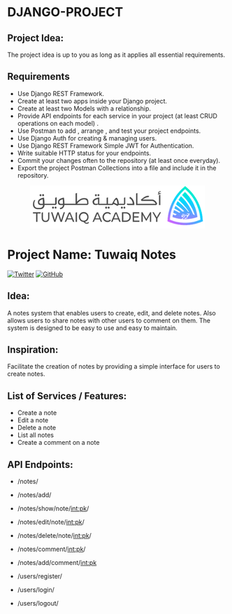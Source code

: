 # DJANGO-PROJECT

## Project Idea:
The project idea is up to you as long as it applies all essential requirements.

## Requirements 
- Use Django REST Framework.
- Create at least two apps inside your Django project.
- Create at least two Models with a relationship.
- Provide API endpoints for each service in your project (at least CRUD operations on each model) .
- Use Postman to add , arrange , and test your project endpoints.
- Use Django Auth for creating & managing users.
- Use Django REST Framework Simple JWT for Authentication.
- Write suitable HTTP status for your endpoints.
- Commit your changes often to the repository (at least once everyday).
- Export the project Postman Collections into a file and include it in the repository.


<p align="center"><img src="./logo.png" alt="TuwaiqNotes" width="400" height="100"></p>


# Project Name: Tuwaiq Notes
[![Twitter](https://badgen.net/badge/icon/twitter?icon=twitter&label)](https://twitter.com/al_azwari)
[![GitHub](https://badgen.net/badge/icon/github?icon=github&label)](https://github.com/azwri)


## Idea:
A notes system that enables users to create, edit, and delete notes.
Also allows users to share notes with other users to comment on them.
The system is designed to be easy to use and easy to maintain.

## Inspiration:
Facilitate the creation of notes by providing a simple interface for users to create notes. 


## List of Services / Features:

- Create a note
- Edit a note
- Delete a note
- List all notes
- Create a comment on a note

## API Endpoints:
- /notes/
- /notes/add/
- /notes/show/note/<int:pk>/
- /notes/edit/note/<int:pk>/
- /notes/delete/note/<int:pk>/
- /notes/comment/<int:pk>/
- /notes/add/comment/<int:pk>

- /users/register/
- /users/login/
- /users/logout/
